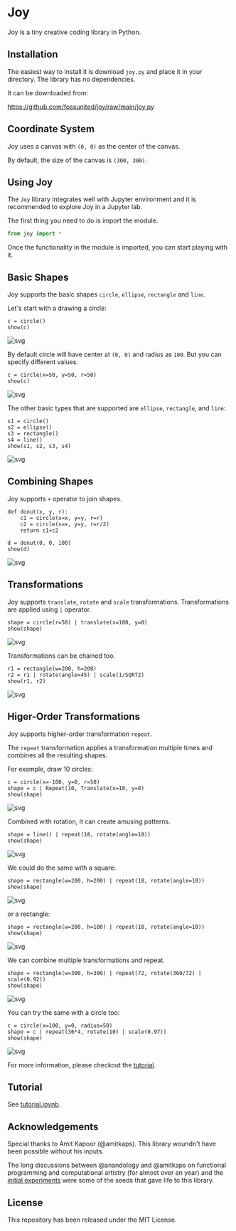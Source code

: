 # Joy

Joy is a tiny creative coding library in Python.

## Installation

The easiest way to install it is download `joy.py` and place it in your
directory. The library has no dependencies.

It can be downloaded from:

<https://github.com/fossunited/joy/raw/main/joy.py>

## Coordinate System

Joy uses a canvas with `(0, 0)` as the center of the canvas.

By default, the size of the canvas is `(300, 300)`.

## Using Joy

The `Joy` library integrates well with Jupyter environment and it is
recommended to explore Joy in a Jupyter lab.

The first thing you need to do is import the module.

```python
from joy import *
```

Once the functionality in the module is imported, you can start playing
with it.

## Basic Shapes

Joy supports the basic shapes `circle`, `ellipse`, `rectangle` and `line`.

Let's start with a drawing a circle:

```
c = circle()
show(c)
```

![svg](images/circle.svg)

By default circle will have center at `(0, 0)` and radius as `100`. But
you can specify different values.

```
c = circle(x=50, y=50, r=50)
show(c)
```

![svg](images/circle-2.svg)

The other basic types that are supported are `ellipse`, `rectangle`,
and `line`:

```
s1 = circle()
s2 = ellipse()
s3 = rectangle()
s4 = line()
show(s1, s2, s3, s4)
```

![svg](images/basic-shapes.svg)

## Combining Shapes

Joy supports `+` operator to join shapes.

```
def donut(x, y, r):
    c1 = circle(x=x, y=y, r=r)
    c2 = circle(x=x, y=y, r=r/2)
    return c1+c2

d = donut(0, 0, 100)
show(d)
```

![svg](images/donut.svg)


## Transformations

Joy supports `translate`, `rotate` and `scale` transformations.
Transformations are applied using `|` operator.

```
shape = circle(r=50) | translate(x=100, y=0)
show(shape)
```

![svg](images/circle-translate.svg)

Transformations can be chained too.

```
r1 = rectangle(w=200, h=200)
r2 = r1 | rotate(angle=45) | scale(1/SQRT2)
show(r1, r2)
```
![svg](images/rect-rotate.svg)

## Higer-Order Transformations

Joy supports higher-order transformation `repeat`.

The `repeat` transformation applies a transformation multiple times and
combines all the resulting shapes.

For example, draw 10 circles:

```
c = circle(x=-100, y=0, r=50)
shape = c | Repeat(10, Translate(x=10, y=0)
show(shape)
```

![svg](images/ten-circles.svg)

Combined with rotation, it can create amusing patterns.

```
shape = line() | repeat(18, rotate(angle=10))
show(shape)
```

![svg](images/cycle-line.svg)


We could do the same with a square:

```
shape = rectangle(w=200, h=200) | repeat(18, rotate(angle=10))
show(shape)
```

![svg](images/cycle-square.svg)

or a rectangle:

```
shape = rectangle(w=200, h=100) | repeat(18, rotate(angle=10))
show(shape)
```

![svg](images/cycle-rect.svg)

We can combine multiple transformations and repeat.

```
shape = rectangle(w=300, h=300) | repeat(72, rotate(360/72) | scale(0.92))
show(shape)
```

![svg](images/square-spiral.svg)

You can try the same with a circle too:

```
c = circle(x=100, y=0, radius=50)
shape = c | repeat(36*4, rotate(10) | scale(0.97))
show(shape)
```
![svg](images/circle-spiral.svg)

For more information, please checkout the [tutorial](tutorial.ipynb).

## Tutorial

See [tutorial.ipynb](tutorial.ipynb).

## Acknowledgements

Special thanks to Amit Kapoor (@amitkaps). This library woundn't have
been possible without his inputs.

The long discussions between @anandology and @amitkaps on functional
programming and computational artistry (for almost over an year) and the
[initial experiments](https://amitkaps.com/artistry) were some of the
seeds that gave life to this library.

## License

This repository has been released under the MIT License.
